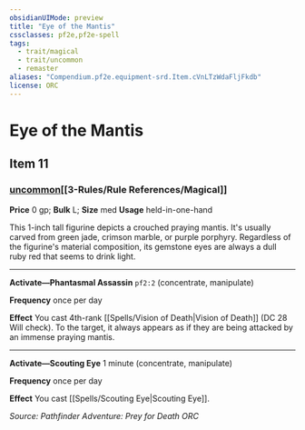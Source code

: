 ```yaml
---
obsidianUIMode: preview
title: "Eye of the Mantis"
cssclasses: pf2e,pf2e-spell
tags:
  - trait/magical
  - trait/uncommon
  - remaster
aliases: "Compendium.pf2e.equipment-srd.Item.cVnLTzWdaFljFkdb"
license: ORC
---
```

# Eye of the Mantis
## Item 11
### [uncommon](uncommon.md "Uncommon Rarity Trait")[[3-Rules/Rule References/Magical]]


**Price** 0 gp; 
**Bulk** L; **Size** med
**Usage** held-in-one-hand

This 1-inch tall figurine depicts a crouched praying mantis. It's usually carved from green jade, crimson marble, or purple porphyry. Regardless of the figurine's material composition, its gemstone eyes are always a dull ruby red that seems to drink light.

* * *

**Activate—Phantasmal Assassin** `pf2:2` (concentrate, manipulate)

**Frequency** once per day

**Effect** You cast 4th-rank [[Spells/Vision of Death|Vision of Death]] (DC 28 Will check). To the target, it always appears as if they are being attacked by an immense praying mantis.

* * *

**Activate—Scouting Eye** 1 minute (concentrate, manipulate)

**Frequency** once per day

**Effect** You cast [[Spells/Scouting Eye|Scouting Eye]].

*Source: Pathfinder Adventure: Prey for Death*
*ORC*